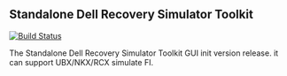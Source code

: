 Standalone Dell Recovery Simulator Toolkit
----
[![Build Status](https://travis-ci.org/dell/dell-recovery.png)](https://travis-ci.org/dell/dell-recovery)

The Standalone Dell Recovery Simulator Toolkit GUI init version release. it can support UBX/NKX/RCX simulate FI.

